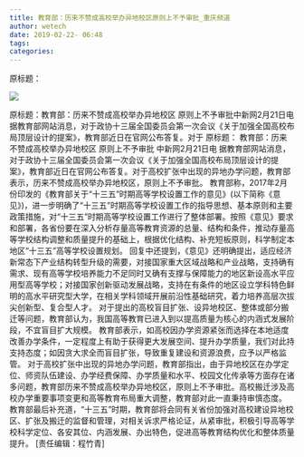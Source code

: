 ```yaml
---
title: 教育部：历来不赞成高校举办异地校区原则上不予审批_重庆频道
author: wetech
date: 2019-02-22- 06:48
tags: 
categories: 
---
```

原标题：
<!-- more -->
                
<img align="center" border="0" src="http://p2.ifengimg.com/a/2019_08/e0a9ccf6fd5f404_size39_w500_h375.jpg" />
                
            
原标题：教育部：历来不赞成高校举办异地校区 原则上不予审批中新网2月21日电 据教育部网站消息，对于政协十三届全国委员会第一次会议《关于加强全国高校布局顶层设计的提案》，教育部近日在官网公布答复。对于
原标题：
教育部：历来不赞成高校举办异地校区 原则上不予审批
中新网2月21日电 据教育部网站消息，对于政协十三届全国委员会第一次会议《关于加强全国高校布局顶层设计的提案》，教育部近日在官网公布答复。对于高校扩张中出现的异地办学问题，教育部表示，历来不赞成高校举办异地校区，原则上不予审批。
教育部称，2017年2月份印发的《教育部关于“十三五”时期高等学校设置工作的意见》(以下简称《意见》)，进一步明确了“十三五”时期高等学校设置工作的指导思想、基本原则和主要政策措施，对“十三五”时期高等学校设置工作进行了整体部署。按照《意见》要求和部署，各省份要在深入分析存量高等教育资源的总量、结构和条件，推动存量高等学校结构调整和质量提升的基础上，根据优化结构、补充短板原则，科学制定本地区“十三五”高等学校设置规划。
回复中还提到，《意见》还明确提出，适应经济新常态下产业结构转型升级的需要，对接国家重大区域战略和产业战略，支持确有需求、现有高等学校培养能力不足同时又确有支撑与保障能力的地区新设高水平应用型高等学校；对接国家创新驱动发展战略，支持在有条件的地区设立学科特色鲜明的高水平研究型大学，在相关学科领域开展前沿性基础研究，着力培养高层次拔尖创新型、复合型人才。
对于提出的高校盲目扩张、设异地校区、整体或部分搬迁等问题，教育部认为，我国高等教育已进入到以提高质量为核心的内涵式发展阶段，不宜盲目扩大规模。
教育部表示，如高校因办学资源紧张而选择在本地适度改善办学条件，一定程度上有助于获得更大发展空间、提升办学质量，我们对此持支持态度；如因贪大求全而盲目扩张，导致重复建设和资源浪费，应予以严格监管。
对于高校扩张中出现的异地办学问题，教育部指出，由于异地校区在办学定位、师资队伍建设、办学经费保障、办学质量和水平、校园文化传承等方面存在诸多问题，教育部历来不赞成高校举办异地校区，原则上不予审批。高校搬迁涉及高校办学重要事项变更和高等教育布局重大调整，教育部对此一直秉持审慎态度。
教育部最后补充道，“十三五”时期，教育部将会同有关省份加强对高校建设异地校区、扩张及搬迁的监督和管理，对相关诉求严格论证，从紧审批，积极引导高等学校科学定位、各安其位、内涵发展、办出特色，促进高等教育结构优化和整体质量提升。
[责任编辑：程竹青]
            
